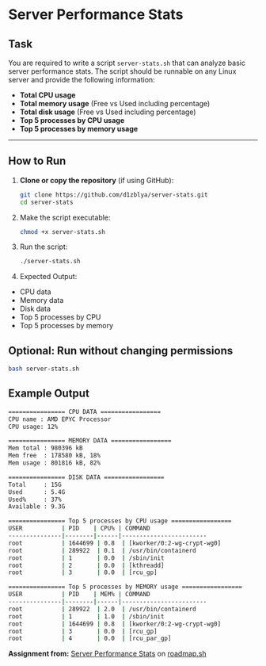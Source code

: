 # Server Performance Stats

## Task
You are required to write a script `server-stats.sh` that can analyze basic server performance stats. The script should be runnable on any Linux server and provide the following information:

- **Total CPU usage**
- **Total memory usage** (Free vs Used including percentage)
- **Total disk usage** (Free vs Used including percentage)
- **Top 5 processes by CPU usage**
- **Top 5 processes by memory usage**

---

## How to Run

1. **Clone or copy the repository** (if using GitHub):
   ```bash
   git clone https://github.com/d1zblya/server-stats.git
   cd server-stats
   ```

2. Make the script executable:
    ```bash
    chmod +x server-stats.sh
    ```

3. Run the script:
    ```bash
    ./server-stats.sh
    ```

4. Expected Output:
- CPU data
- Memory data
- Disk data
- Top 5 processes by CPU
- Top 5 processes by memory

## Optional: Run without changing permissions
```bash
bash server-stats.sh
```

## Example Output
```bash
================ CPU DATA =================
CPU name : AMD EPYC Processor
CPU usage: 12%

================ MEMORY DATA =================
Mem total : 980396 kB
Mem free  : 178580 kB, 18%
Mem usage : 801816 kB, 82%

================ DISK DATA =================
Total     : 15G
Used      : 5.4G
Used%     : 37%
Available : 9.3G

================ Top 5 processes by CPU usage =================
USER           | PID    | CPU% | COMMAND
---------------|--------|------|------------------------
root           | 1644699 | 0.8  | [kworker/0:2-wg-crypt-wg0]
root           | 289922  | 0.1  | /usr/bin/containerd
root           | 1       | 0.0  | /sbin/init
root           | 2       | 0.0  | [kthreadd]
root           | 3       | 0.0  | [rcu_gp]

================ Top 5 processes by MEMORY usage =================
USER           | PID    | MEM% | COMMAND
---------------|--------|------|------------------------
root           | 289922  | 2.0  | /usr/bin/containerd
root           | 1       | 1.0  | /sbin/init
root           | 1644699 | 0.8  | [kworker/0:2-wg-crypt-wg0]
root           | 3       | 0.0  | [rcu_gp]
root           | 4       | 0.0  | [rcu_par_gp]
```

**Assignment from:** [Server Performance Stats](https://roadmap.sh/projects/server-stats) on [roadmap.sh](https://roadmap.sh/)
